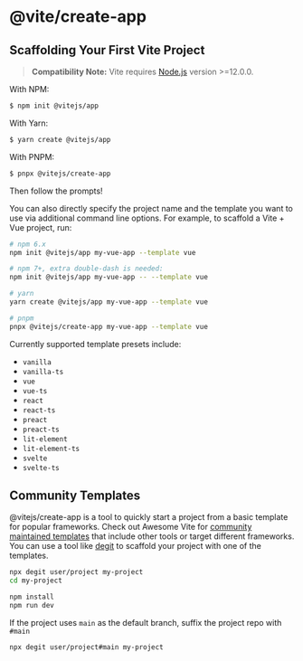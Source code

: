 # @vite/create-app

## Scaffolding Your First Vite Project

> **Compatibility Note:**
> Vite requires [Node.js](https://nodejs.org/en/) version >=12.0.0.

With NPM:

```bash
$ npm init @vitejs/app
```

With Yarn:

```bash
$ yarn create @vitejs/app
```

With PNPM:

```bash
$ pnpx @vitejs/create-app
```

Then follow the prompts!

You can also directly specify the project name and the template you want to use via additional command line options. For example, to scaffold a Vite + Vue project, run:

```bash
# npm 6.x
npm init @vitejs/app my-vue-app --template vue

# npm 7+, extra double-dash is needed:
npm init @vitejs/app my-vue-app -- --template vue

# yarn
yarn create @vitejs/app my-vue-app --template vue

# pnpm
pnpx @vitejs/create-app my-vue-app --template vue
```

Currently supported template presets include:

- `vanilla`
- `vanilla-ts`
- `vue`
- `vue-ts`
- `react`
- `react-ts`
- `preact`
- `preact-ts`
- `lit-element`
- `lit-element-ts`
- `svelte`
- `svelte-ts`

## Community Templates

@vitejs/create-app is a tool to quickly start a project from a basic template for popular frameworks. Check out Awesome Vite for [community maintained templates](https://github.com/vitejs/awesome-vite#templates) that include other tools or target different frameworks. You can use a tool like [degit](https://github.com/Rich-Harris/degit) to scaffold your project with one of the templates.

```bash
npx degit user/project my-project
cd my-project

npm install
npm run dev
```

If the project uses `main` as the default branch, suffix the project repo with `#main`

```bash
npx degit user/project#main my-project
```
